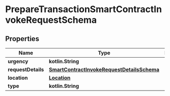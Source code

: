 
# PrepareTransactionSmartContractInvokeRequestSchema

## Properties
Name | Type | Description | Notes
------------ | ------------- | ------------- | -------------
**urgency** | **kotlin.String** |  |  [optional]
**requestDetails** | [**SmartContractInvokeRequestDetailsSchema**](SmartContractInvokeRequestDetailsSchema.md) |  |  [optional]
**location** | [**Location**](Location.md) |  |  [optional]
**type** | **kotlin.String** |  |  [optional]



